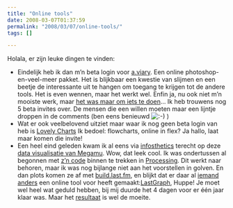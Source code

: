 ```yaml
---
title: "Online tools"
date: 2008-03-07T01:37:59
permalink: "2008/03/07/online-tools/"
tags: []

---
```

Holala, er zijn leuke dingen te vinden:

* Eindelijk heb ik dan m’n beta login voor [a.viary](http://a.viary.com/ "http://a.viary.com"). Een online photoshop-en-veel-meer pakket. Het is blijkbaar een kwestie van slijmen en een beetje de interessante uit te hangen om toegang te krijgen tot de andere tools. Het is even wennen, maar het werkt wel. Enfin ja, nu ook niet m’n mooiste werk, maar [het was maar om iets te doen](http://a.viary.com/imagedetail?fguid=210d4054-3d20-102b-844c-0030488e168c "http://a.viary.com/imagedetail?fguid=210d4054-3d20-102b-844c-0030488e168c")… Ik heb trouwens nog 5 beta invites over. De mensen die een willen moeten maar een lijntje droppen in de comments (ben eens benieuwd ![:-)](http://www.donebysimon.be/blog/wp-includes/images/smilies/icon_smile.gif) )
* Wat er ook veelbelovend uitziet maar waar ik nog geen beta login van heb is [Lovely Charts](http://www.lovelycharts.com/ "http://www.lovelycharts.com/") Ik bedoel: flowcharts, online in flex? Ja hallo, laat maar komen die invite!
* Een heel eind geleden kwam ik al eens via [infosthetics](http://infosthetics.com/ "http://infosthetics.com/") terecht op deze [data visualisatie van Megamu](http://www.megamu.com/lastfm/ "http://www.megamu.com/lastfm/"). Wow, dat leek cool. Ik was ondertussen al begonnen met [z’n code](http://www.megamu.com/lastfm/eda/index.html "http://www.megamu.com/lastfm/eda/index.html") binnen te trekken in [Processing](http://www.processing.org/ "http://www.processing.org/"). Dit werkt naar behoren, maar ik was nog bijlange niet aan het voorstellen in golven. En dan plots komen ze af met [build.last.fm](http://build.last.fm/ "http://build.last.fm/"), en blijkt dat er daar al [iemand anders](http://build.last.fm/item/36 "http://build.last.fm/item/36") een online tool voor heeft gemaakt:[LastGraph](http://lastgraph.aeracode.org/ "http://lastgraph.aeracode.org/"), Huppe! Je moet wel heel wat geduld hebben, bij mij duurde het 4 dagen voor er één jaar klaar was. Maar het [resultaat](/images/blog/2008/03/afbeelding-13.png "last.fm graph") is wel de moeite.
